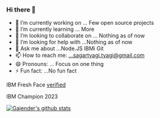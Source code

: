 ### Hi there 👋



- 🔭 I’m currently working on ... Few open source projects
- 🌱 I’m currently learning ... More
- 👯 I’m looking to collaborate on ... Nothing as of now
- 🤔 I’m looking for help with ...Nothing as of now
- 💬 Ask me about ...Node.JS IBMi Git
- 📫 How to reach me: ...sagartyagi.tyagi@gmail.com
- 😄 Pronouns: ... Focus on one thing 
- ⚡ Fun fact: ...No fun fact 

IBM Fresh Face [verified](https://www.credly.com/badges/3f467ea7-f636-4f36-8bd6-4d867f0bc7b4/print)

  IBM Champion 2023

[![Gajender's github stats](https://github-readme-stats.vercel.app/api?username=sagartyagi121&theme=blue-green)](https://github.com/sagartyagi121/github-readme-stats)


